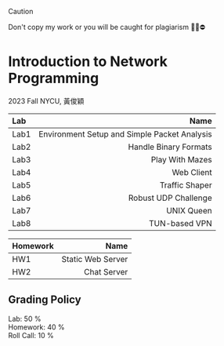 > [!CAUTION]
> Don't copy my work or you will be caught for plagiarism 🙅‍♂️⛔️
# Introduction to Network Programming
2023 Fall NYCU, 黃俊穎

| Lab |               Name                  |        
| :---     |                                 ---:|
| Lab1      | Environment Setup and Simple Packet Analysis                    | 
| Lab2      |  Handle Binary Formats |
| Lab3      |  Play With Mazes           |
| Lab4      |  Web Client                     |
| Lab5      |  Traffic Shaper          |
| Lab6      |  Robust UDP Challenge                 |
| Lab7      |  UNIX Queen |
| Lab8      | TUN-based VPN |

| Homework | Name |
| :--- | ---: |
| HW1 | Static Web Server |
| HW2 | Chat Server |

## Grading Policy
Lab:        50 % \
Homework:   40 % \
Roll Call:  10 %
